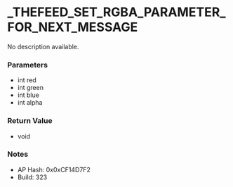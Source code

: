 # _THEFEED_SET_RGBA_PARAMETER_FOR_NEXT_MESSAGE

No description available.

### Parameters
* int red
* int green
* int blue
* int alpha

### Return Value
* void

### Notes
* AP Hash: 0x0xCF14D7F2
* Build: 323

